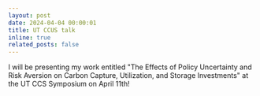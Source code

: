 ```yaml
---
layout: post
date: 2024-04-04 00:00:01
title: UT CCUS talk
inline: true
related_posts: false
---
```


I will be presenting my work entitled "The Effects of Policy Uncertainty and Risk Aversion on Carbon
Capture, Utilization, and Storage Investments" at the UT CCS Symposium on April 11th!


